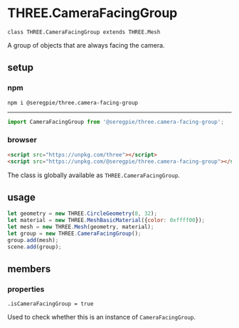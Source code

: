 # THREE.CameraFacingGroup

`class THREE.CameraFacingGroup extends THREE.Mesh`

A group of objects that are always facing the camera.

## setup

### npm

```shell
npm i @seregpie/three.camera-facing-group
```

---

```javascript
import CameraFacingGroup from '@seregpie/three.camera-facing-group';
```

### browser

```html
<script src="https://unpkg.com/three"></script>
<script src="https://unpkg.com/@seregpie/three.camera-facing-group"></script>
```

The class is globally available as `THREE.CameraFacingGroup`.

## usage

```javascript
let geometry = new THREE.CircleGeometry(8, 32);
let material = new THREE.MeshBasicMaterial({color: 0xffff00});
let mesh = new THREE.Mesh(geometry, material);
let group = new THREE.CameraFacingGroup();
group.add(mesh);
scene.add(group);
```

## members

### properties

`.isCameraFacingGroup = true`

Used to check whether this is an instance of `CameraFacingGroup`.
